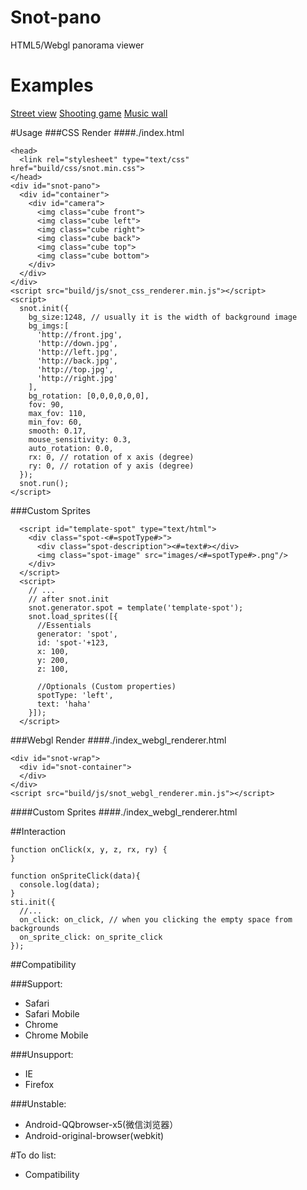 # Snot-pano
HTML5/Webgl panorama viewer

# Examples
[Street view](http://greensnot.github.io/snot.js/)
[Shooting game](http://greensnot.github.io/snot.js/shooting.html)
[Music wall](http://mclassical.org)

#Usage
###CSS Render
####./index.html
```
<head>
  <link rel="stylesheet" type="text/css" href="build/css/snot.min.css">
</head>
<div id="snot-pano">
  <div id="container">
    <div id="camera">
      <img class="cube front">
      <img class="cube left">
      <img class="cube right">
      <img class="cube back">
      <img class="cube top">
      <img class="cube bottom">
    </div>
  </div>
</div>
<script src="build/js/snot_css_renderer.min.js"></script>
<script>
  snot.init({
    bg_size:1248, // usually it is the width of background image
    bg_imgs:[
      'http://front.jpg',
      'http://down.jpg',
      'http://left.jpg',
      'http://back.jpg',
      'http://top.jpg',
      'http://right.jpg'
    ],
    bg_rotation: [0,0,0,0,0,0],
    fov: 90,
    max_fov: 110,
    min_fov: 60,
    smooth: 0.17,
    mouse_sensitivity: 0.3,
    auto_rotation: 0.0,
    rx: 0, // rotation of x axis (degree)
    ry: 0, // rotation of y axis (degree)
  });
  snot.run();
</script>
```
###Custom Sprites
```
  <script id="template-spot" type="text/html">
    <div class="spot-<#=spotType#>">
      <div class="spot-description"><#=text#></div>
      <img class="spot-image" src="images/<#=spotType#>.png"/>
    </div>
  </script>
  <script>
    // ...
    // after snot.init
    snot.generator.spot = template('template-spot');
    snot.load_sprites([{
      //Essentials
      generator: 'spot',
      id: 'spot-'+123,
      x: 100,
      y: 200,
      z: 100,

      //Optionals (Custom properties)
      spotType: 'left',
      text: 'haha'
    }]);
  </script>
```
###Webgl Render
####./index_webgl_renderer.html
```
<div id="snot-wrap">
  <div id="snot-container">
  </div>
</div>
<script src="build/js/snot_webgl_renderer.min.js"></script>
```
####Custom Sprites
####./index_webgl_renderer.html

##Interaction
```
function onClick(x, y, z, rx, ry) {
}

function onSpriteClick(data){
  console.log(data);
}
sti.init({
  //...
  on_click: on_click, // when you clicking the empty space from backgrounds
  on_sprite_click: on_sprite_click
});
```

##Compatibility

###Support:
* Safari
* Safari Mobile
* Chrome
* Chrome Mobile

###Unsupport:
* IE
* Firefox

###Unstable:
* Android-QQbrowser-x5(微信浏览器）
* Android-original-browser(webkit) 

#To do list:
* Compatibility
